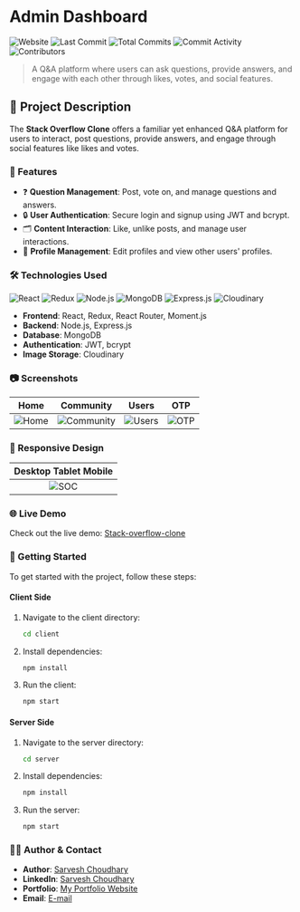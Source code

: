 # Admin Dashboard

![Website](https://img.shields.io/website?url=https://stack-overflow-sarvesh.netlify.app/)
![Last Commit](https://img.shields.io/github/last-commit/sarveshguru/Stack-Overflow-Clone) 
![Total Commits](https://img.shields.io/github/commit-activity/y/sarveshguru/Stack-Overflow-Clone)
![Commit Activity](https://img.shields.io/github/commit-activity/m/sarveshguru/Stack-Overflow-Clone)
![Contributors](https://img.shields.io/github/contributors/sarveshguru/Stack-Overflow-Clone)

> A Q&A platform where users can ask questions, provide answers, and engage with each other through likes, votes, and social features.

## 📜 Project Description

The **Stack Overflow Clone** offers a familiar yet enhanced Q&A platform for users to interact, post questions, provide answers, and engage through social features like likes and votes.

### 🚀 Features

- ❓ **Question Management**: Post, vote on, and manage questions and answers.
- 🔒 **User Authentication**: Secure login and signup using JWT and bcrypt.
- 🗂️ **Content Interaction**: Like, unlike posts, and manage user interactions.
- 📅 **Profile Management**: Edit profiles and view other users' profiles.

### 🛠️ Technologies Used

![React](https://img.shields.io/badge/Frontend-React-blue)
![Redux](https://img.shields.io/badge/State-Redux-purple)
![Node.js](https://img.shields.io/badge/Backend-Node.js-green)
![MongoDB](https://img.shields.io/badge/Database-MongoDB-brightgreen)
![Express.js](https://img.shields.io/badge/Framework-Express.js-lightgrey)
![Cloudinary](https://img.shields.io/badge/Image-Cloudinary-blue)

- **Frontend**: React, Redux, React Router, Moment.js
- **Backend**: Node.js, Express.js
- **Database**: MongoDB
- **Authentication**: JWT, bcrypt
- **Image Storage**: Cloudinary

### 📷 Screenshots

| Home | Community | Users | OTP |
|:------------------:|:---------------:|:------------------:|:------------------:|
| ![Home](https://github.com/sarveshguru/Stack-overflow-clone/assets/72163818/2be165c0-2344-40e4-954d-2c09c29c8345) | ![Community](https://github.com/sarveshguru/Stack-overflow-clone/assets/72163818/b7ff2e5d-caa3-4834-bd2d-0306a0e2bec8) | ![Users](https://github.com/sarveshguru/Stack-overflow-clone/assets/72163818/62444a4e-6536-41b7-b2bf-516419e97f9a) | ![OTP](https://github.com/sarveshguru/Stack-overflow-clone/assets/72163818/2e38ad7f-0ae2-4547-9919-ae9050a024f6) |

### 📱 Responsive Design

| Desktop Tablet Mobile |
|:------------------:|
| ![SOC](https://github.com/sarveshguru/Stack-overflow-clone/assets/72163818/007e4302-9734-4777-b7f0-d3c0d4ed9a34) |

### 🌐 Live Demo

Check out the live demo: [Stack-overflow-clone](https://stack-overflow-sarvesh.netlify.app/)

### 🚀 Getting Started

To get started with the project, follow these steps:

#### Client Side

1. Navigate to the client directory:
   ```bash
   cd client
   
2. Install dependencies:
   ```bash
   npm install

3. Run the client:
   ```bash
   npm start

#### Server Side

1. Navigate to the server directory:
   ```bash
   cd server

2. Install dependencies:
   ```bash
   npm install

3. Run the server:
   ```bash
   npm start

### 🧑‍💻 Author & Contact

- **Author**: [Sarvesh Choudhary](https://github.com/sarveshguru)
- **LinkedIn**: [Sarvesh Choudhary](https://www.linkedin.com/in/your-profile)
- **Portfolio**: [My Portfolio Website](https://sarvesh-choudhary-portfolio.netlify.app)
- **Email**: [E-mail](mailto:csarvesh288@gmail.com)
